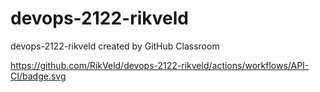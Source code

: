 # devops-2122-rikveld
devops-2122-rikveld created by GitHub Classroom

https://github.com/RikVeld/devops-2122-rikveld/actions/workflows/API-CI/badge.svg
